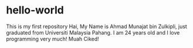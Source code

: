 # hello-world
This is my first repository
Hai, My Name is Ahmad Munajat bin Zulkipli, just graduated from Universiti Malaysia Pahang. I am 24 years old and I love programming very much! Muah Ciked!
